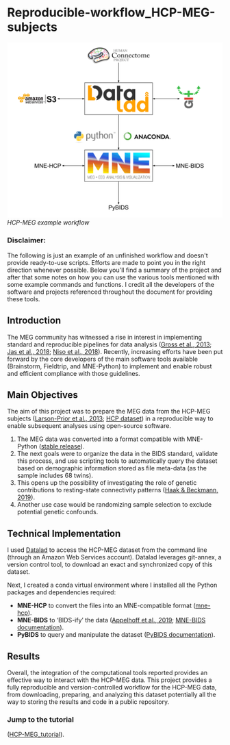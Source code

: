 # Reproducible-workflow_HCP-MEG-subjects

![Project Figure](HCP-MEG_workflow.png)  
*HCP-MEG example workflow*

### Disclaimer: 
The following is just an example of an unfinished workflow and doesn't provide ready-to-use scripts. Efforts are made to point you in the right direction whenever possible. 
Below you'll find a summary of the project and after that some notes on how you can use the various tools mentioned with some example commands and functions.
I credit all the developers of the software and projects referenced throughout the document for providing these tools.

## Introduction
The MEG community has witnessed a rise in interest in implementing standard and reproducible pipelines for data analysis ([Gross et al., 2013](https://doi.org/10.1016/j.neuroimage.2012.10.001); [Jas et al., 2018](https://doi.org/10.3389/fnins.2018.00530); [Niso et al., 2018](https://doi.org/10.1038/sdata.2018.110)). Recently, increasing efforts have been put forward by the core developers of the main software tools available (Brainstorm, Fieldtrip, and MNE-Python) to implement and enable robust and efficient compliance with those guidelines.

## Main Objectives
The aim of this project was to prepare the MEG data from the HCP-MEG subjects ([Larson-Prior et al., 2013](https://doi.org/10.1016/j.neuroimage.2013.05.056); [HCP dataset](https://db.humanconnectome.org/)) in a reproducible way to enable subsequent analyses using open-source software.

1. The MEG data was converted into a format compatible with MNE-Python ([stable release](https://mne.tools/stable/index.html)).
2. The next goals were to organize the data in the BIDS standard, validate this process, and use scripting tools to automatically query the dataset based on demographic information stored as file meta-data (as the sample includes 68 twins).
3. This opens up the possibility of investigating the role of genetic contributions to resting-state connectivity patterns ([Haak & Beckmann, 2019](https://doi.org/10.1038/s41467-019-11113-z)).
4. Another use case would be randomizing sample selection to exclude potential genetic confounds.

## Technical Implementation
I used [Datalad](https://www.datalad.org/) to access the HCP-MEG dataset from the command line (through an Amazon Web Services account). Datalad leverages git-annex, a version control tool, to download an exact and synchronized copy of this dataset.

Next, I created a conda virtual environment where I installed all the Python packages and dependencies required:

- **MNE-HCP** to convert the files into an MNE-compatible format ([mne-hcp](https://mne.tools/mne-hcp/index.html#)).
- **MNE-BIDS** to ‘BIDS-ify’ the data ([Appelhoff et al., 2019](https://doi.org/10.21105/joss.01896); [MNE-BIDS documentation](https://mne.tools/mne-bids/stable/index.html)).
- **PyBIDS** to query and manipulate the dataset ([PyBIDS documentation](https://bids-standard.github.io/pybids/index.html#)).

## Results
Overall, the integration of the computational tools reported provides an effective way to interact with the HCP-MEG data. This project provides a fully reproducible and version-controlled workflow for the HCP-MEG data, from downloading, preparing, and analyzing this dataset potentially all the way to storing the results and code in a public repository.

### Jump to the tutorial
([HCP-MEG_tutorial](https://github.com/mbedini/Reproducible-workflow_HCP-MEG/blob/main/tutorial.md)).
